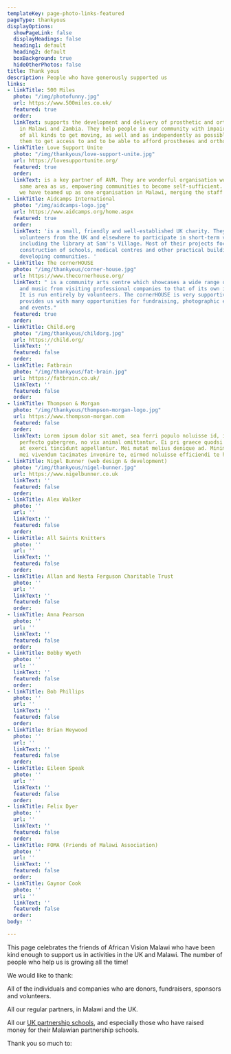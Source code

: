 ```yaml
---
templateKey: page-photo-links-featured
pageType: thankyous
displayOptions:
  showPageLink: false
  displayHeadings: false
  heading1: default
  heading2: default
  boxBackground: true
  hideOtherPhotos: false
title: Thank yous
description: People who have generously supported us
links:
- linkTitle: 500 Miles
  photo: "/img/photofunny.jpg"
  url: https://www.500miles.co.uk/
  featured: true
  order: 
  linkText: supports the development and delivery of prosthetic and orthotic services
    in Malawi and Zambia. They help people in our community with impaired mobility
    of all kinds to get moving, as well and as independently as possible, by helping
    them to get access to and to be able to afford prostheses and orthoses.
- linkTitle: Love Support Unite
  photo: "/img/thankyous/love-support-unite.jpg"
  url: https://lovesupportunite.org/
  featured: true
  order: 
  linkText: is a key partner of AVM. They are wonderful organisation working in the
    same area as us, empowering communities to become self-sufficient. Since 2019,
    we have teamed up as one organisation in Malawi, merging the staff together.
- linkTitle: Aidcamps International
  photo: "/img/aidcamps-logo.jpg"
  url: https://www.aidcamps.org/home.aspx
  featured: true
  order: 
  linkText: 'is a small, friendly and well-established UK charity. They have provided
    volunteers from the UK and elsewhere to participate in short-term voluntary projects
    including the library at Sam''s Village. Most of their projects focus around the
    construction of schools, medical centres and other practical buildings to benefit
    developing communities. '
- linkTitle: The cornerHOUSE
  photo: "/img/thankyous/corner-house.jpg"
  url: https://www.thecornerhouse.org/
  linkText: " is a community arts centre which showcases a wide range of drama, dance
    and music from visiting professional companies to that of its own in-house groups.
    It is run entirely by volunteers. The cornerHOUSE is very supportive of AVM and
    provides us with many opportunities for fundraising, photographic exhibitions
    and events."
  featured: true
  order: 
- linkTitle: Child.org
  photo: "/img/thankyous/childorg.jpg"
  url: https://child.org/
  linkText: ''
  featured: false
  order: 
- linkTitle: Fatbrain
  photo: "/img/thankyous/fat-brain.jpg"
  url: https://fatbrain.co.uk/
  linkText: ''
  featured: false
  order: 
- linkTitle: Thompson & Morgan
  photo: "/img/thankyous/thompson-morgan-logo.jpg"
  url: https://www.thompson-morgan.com
  featured: false
  order: 
  linkText: Lorem ipsum dolor sit amet, sea ferri populo noluisse id, in mea nostrum
    perfecto gubergren, no vix animal omittantur. Ei pri graece quodsi placerat, est
    at exerci tincidunt appellantur. Mei mutat melius denique ad. Minim error ea has,
    mei vivendum tacimates invenire te, eirmod noluisse efficiendi te his.
- linkTitle: Nigel Bunner (web design & development)
  photo: "/img/thankyous/nigel-bunner.jpg"
  url: https://www.nigelbunner.co.uk
  linkText: ''
  featured: false
  order: 
- linkTitle: Alex Walker
  photo: ''
  url: ''
  linkText: ''
  featured: false
  order: 
- linkTitle: All Saints Knitters
  photo: ''
  url: ''
  linkText: ''
  featured: false
  order: 
- linkTitle: Allan and Nesta Ferguson Charitable Trust
  photo: ''
  url: ''
  linkText: ''
  featured: false
  order: 
- linkTitle: Anna Pearson
  photo: ''
  url: ''
  linkText: ''
  featured: false
  order: 
- linkTitle: Bobby Wyeth
  photo: ''
  url: ''
  linkText: ''
  featured: false
  order: 
- linkTitle: Bob Phillips
  photo: ''
  url: ''
  linkText: ''
  featured: false
  order: 
- linkTitle: Brian Heywood
  photo: ''
  url: ''
  linkText: ''
  featured: false
  order: 
- linkTitle: Eileen Speak
  photo: ''
  url: ''
  linkText: ''
  featured: false
  order: 
- linkTitle: Felix Dyer
  photo: ''
  url: ''
  linkText: ''
  featured: false
  order: 
- linkTitle: FOMA (Friends of Malawi Association)
  photo: ''
  url: ''
  linkText: ''
  featured: false
  order: 
- linkTitle: Gaynor Cook
  photo: ''
  url: ''
  linkText: ''
  featured: false
  order: 
body: ''

---
```

This page celebrates the friends of African Vision Malawi who have been kind enough to support us in activities in the UK and Malawi. The number of people who help us is growing all the time!

We would like to thank:

All of the individuals and companies who are donors, fundraisers, sponsors and volunteers.

All our regular partners, in Malawi and the UK.

All our [UK partnership schools](/education/school-partnerships/#schools), and especially those who have raised money for their Malawian partnership schools.

Thank you so much to: